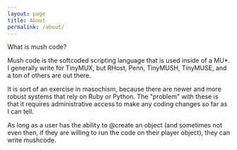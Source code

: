 ```yaml
---
layout: page
title: About
permalink: /about/
---
```


What is mush code?

Mush code is the softcoded scripting language that is used inside of a MU*.
I generally write for TinyMUX, but RHost, Penn, TinyMUSH, TinyMUSE, and a ton of others are out there.

It is sort of an exercise in masochism, because there are newer and more robust systems that rely on Ruby or Python. The "problem" with these is that it requires administrative access to make any coding changes so far as I can tell.

As long as a user has the ability to @create an object (and sometimes not even then, if they are willing to run the code on their player object), they can write mushcode.